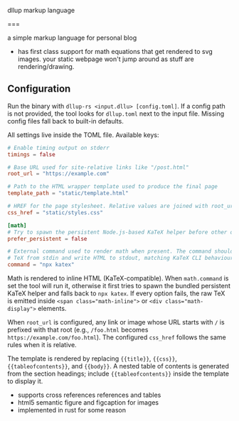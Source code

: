 dllup markup language

===

a simple markup language for personal blog

* has first class support for math equations that get rendered to svg images. your static webpage won't jump around as stuff are rendering/drawing.

## Configuration

Run the binary with `dllup-rs <input.dllu> [config.toml]`. If a config path is not provided, the tool looks for `dllup.toml` next to the input file. Missing config files fall back to built-in defaults.

All settings live inside the TOML file. Available keys:

```toml
# Enable timing output on stderr
timings = false

# Base URL used for site-relative links like "/post.html"
root_url = "https://example.com"

# Path to the HTML wrapper template used to produce the final page
template_path = "static/template.html"

# HREF for the page stylesheet. Relative values are joined with root_url.
css_href = "static/styles.css"

[math]
# Try to spawn the persistent Node.js-based KaTeX helper before other options
prefer_persistent = false

# External command used to render math when present. The command should read
# TeX from stdin and write HTML to stdout, matching KaTeX CLI behaviour.
command = "npx katex"
```

Math is rendered to inline HTML (KaTeX-compatible). When `math.command` is set the tool will run it, otherwise it first tries to spawn the bundled persistent KaTeX helper and falls back to `npx katex`. If every option fails, the raw TeX is emitted inside `<span class="math-inline">` or `<div class="math-display">` elements.

When `root_url` is configured, any link or image whose URL starts with `/` is prefixed with that root (e.g., `/foo.html` becomes `https://example.com/foo.html`). The configured `css_href` follows the same rules when it is relative.

The template is rendered by replacing `{{title}}`, `{{css}}`, `{{tableofcontents}}`, and `{{body}}`. A nested table of contents is generated from the section headings; include `{{tableofcontents}}` inside the template to display it.
* supports cross references references and tables
* html5 semantic figure and figcaption for images
* implemented in rust for some reason
